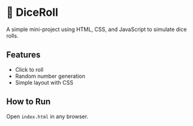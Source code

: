 # 🎲 DiceRoll

A simple mini-project using HTML, CSS, and JavaScript to simulate dice rolls.

## Features
- Click to roll
- Random number generation
- Simple layout with CSS

## How to Run
Open `index.html` in any browser.
